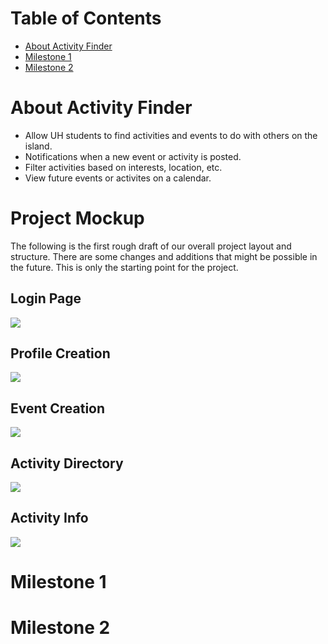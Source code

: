 # Table of Contents

* [About Activity Finder](#about-activityfinder)
* [Milestone 1](#milestone-1)
* [Milestone 2](#milestone-2)

# About Activity Finder
- Allow UH students to find activities and events to do with others on the island.
- Notifications when a new event or activity is posted.
- Filter activities based on interests, location, etc.
- View future events or activites on a calendar.

# Project Mockup
The following is the first rough draft of our overall project layout and structure. There are some changes and additions that might be possible in the future. This is only the starting point for the project.

## Login Page
![](images/LoginPage.jpg)

## Profile Creation
![](images/ProfileCreatePage.jpg)

## Event Creation
![](images/EventCreate.jpg)

## Activity Directory
![](images/ActivityDirectory.jpg)

## Activity Info
![](images/ActivityPage.jpg)

# Milestone 1

# Milestone 2
